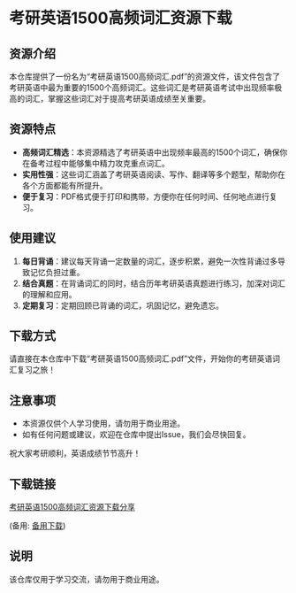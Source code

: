 # 考研英语1500高频词汇资源下载

## 资源介绍

本仓库提供了一份名为“考研英语1500高频词汇.pdf”的资源文件，该文件包含了考研英语中最为重要的1500个高频词汇。这些词汇是考研英语考试中出现频率极高的词汇，掌握这些词汇对于提高考研英语成绩至关重要。

## 资源特点

- **高频词汇精选**：本资源精选了考研英语中出现频率最高的1500个词汇，确保你在备考过程中能够集中精力攻克重点词汇。
- **实用性强**：这些词汇涵盖了考研英语阅读、写作、翻译等多个题型，帮助你在各个方面都能有所提升。
- **便于复习**：PDF格式便于打印和携带，方便你在任何时间、任何地点进行复习。

## 使用建议

1. **每日背诵**：建议每天背诵一定数量的词汇，逐步积累，避免一次性背诵过多导致记忆负担过重。
2. **结合真题**：在背诵词汇的同时，结合历年考研英语真题进行练习，加深对词汇的理解和应用。
3. **定期复习**：定期回顾已背诵的词汇，巩固记忆，避免遗忘。

## 下载方式

请直接在本仓库中下载“考研英语1500高频词汇.pdf”文件，开始你的考研英语词汇复习之旅！

## 注意事项

- 本资源仅供个人学习使用，请勿用于商业用途。
- 如有任何问题或建议，欢迎在仓库中提出Issue，我们会尽快回复。

祝大家考研顺利，英语成绩节节高升！

## 下载链接
[考研英语1500高频词汇资源下载分享](https://pan.quark.cn/s/7b0b705c8351) 

(备用: [备用下载](https://pan.baidu.com/s/1lHa2yfzHCphKVVUCp_PdUA?pwd=1234))

## 说明

该仓库仅用于学习交流，请勿用于商业用途。
